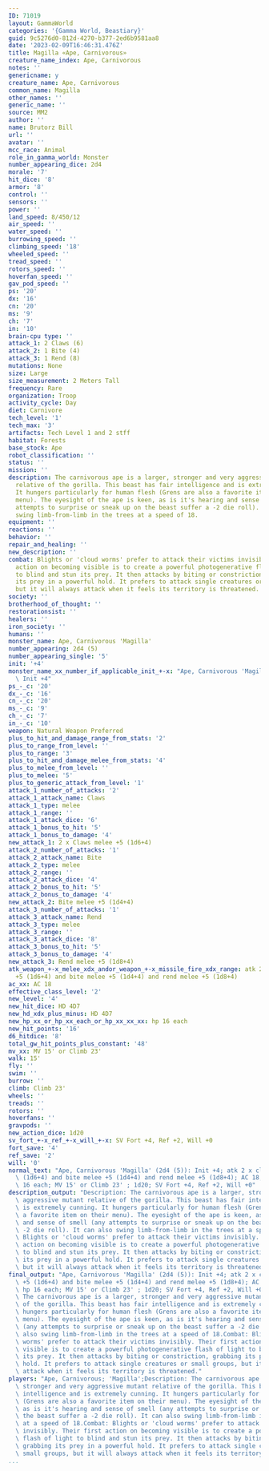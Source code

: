 ```yaml
---
ID: 71019
layout: GammaWorld
categories: '{Gamma World, Beastiary}'
guid: 9c5276d0-812d-4270-b377-2ed6b9581aa8
date: '2023-02-09T16:46:31.476Z'
title: Magilla «Ape, Carnivorous»
creature_name_index: Ape, Carnivorous
notes: ''
genericname: y
creature_name: Ape, Carnivorous
common_name: Magilla
other_names: ''
generic_name: ''
source: MM2
author: ''
name: Brutorz Bill
url: ''
avatar: ''
mcc_race: Animal
role_in_gamma_world: Monster
number_appearing_dice: 2d4
morale: '7'
hit_dice: '8'
armor: '8'
control: ''
sensors: ''
power: ''
land_speed: 8/450/12
air_speed: ''
water_speed: ''
burrowing_speed: ''
climbing_speed: '18'
wheeled_speed: ''
tread_speed: ''
rotors_speed: ''
hoverfan_speed: ''
gav_pod_speed: ''
ps: '20'
dx: '16'
cn: '20'
ms: '9'
ch: '7'
in: '10'
brain-cpu type: ''
attack_1: 2 Claws (6)
attack_2: 1 Bite (4)
attack_3: 1 Rend (8)
mutations: None
size: Large
size_measurement: 2 Meters Tall
frequency: Rare
organization: Troop
activity_cycle: Day
diet: Carnivore
tech_level: '1'
tech_max: '3'
artifacts: Tech Level 1 and 2 stff
habitat: Forests
base_stock: Ape
robot_classification: ''
status: ''
mission: ''
description: The carnivorous ape is a larger, stronger and very aggressive mutant
  relative of the gorilla. This beast has fair intelligence and is extremely cunning.
  It hungers particularly for human flesh (Grens are also a favorite item on their
  menu). The eyesight of the ape is keen, as is it's hearing and sense of smell (any
  attempts to surprise or sneak up on the beast suffer a -2 die roll). It can also
  swing limb-from-limb in the trees at a speed of 18.
equipment: ''
reactions: ''
behavior: ''
repair_and_healing: ''
new_description: ''
combat: Blights or 'cloud worms' prefer to attack their victims invisibly. Their first
  action on becoming visible is to create a powerful photogenerative flash of light
  to blind and stun its prey. It then attacks by biting or constriction, grabbing
  its prey in a powerful hold. It prefers to attack single creatures or small groups,
  but it will always attack when it feels its territory is threatened.
society: ''
brotherhood_of_thought: ''
restorationsist: ''
healers: ''
iron_society: ''
humans: ''
monster_name: Ape, Carnivorous 'Magilla'
number_appearing: 2d4 (5)
number_appearing_single: '5'
init: '+4'
monster_name_xx_number_if_applicable_init_+-x: "Ape, Carnivorous 'Magilla' (2d4 (5)):\
  \ Init +4"
ps_-_c: '20'
dx_-_c: '16'
cn_-_c: '20'
ms_-_c: '9'
ch_-_c: '7'
in_-_c: '10'
weapon: Natural Weapon Preferred
plus_to_hit_and_damage_range_from_stats: '2'
plus_to_range_from_level: ''
plus_to_range: '3'
plus_to_hit_and_damage_melee_from_stats: '4'
plus_to_melee_from_level: ''
plus_to_melee: '5'
plus_to_generic_attack_from_level: '1'
attack_1_number_of_attacks: '2'
attack_1_attack_name: Claws
attack_1_type: melee
attack_1_range: ''
attack_1_attack_dice: '6'
attack_1_bonus_to_hit: '5'
attack_1_bonus_to_damage: '4'
new_attack_1: 2 x Claws melee +5 (1d6+4)
attack_2_number_of_attacks: '1'
attack_2_attack_name: Bite
attack_2_type: melee
attack_2_range: ''
attack_2_attack_dice: '4'
attack_2_bonus_to_hit: '5'
attack_2_bonus_to_damage: '4'
new_attack_2: Bite melee +5 (1d4+4)
attack_3_number_of_attacks: '1'
attack_3_attack_name: Rend
attack_3_type: melee
attack_3_range: ''
attack_3_attack_dice: '8'
attack_3_bonus_to_hit: '5'
attack_3_bonus_to_damage: '4'
new_attack_3: Rend melee +5 (1d8+4)
atk_weapon_+-x_melee_xdx_andor_weapon_+-x_missile_fire_xdx_range: atk 2 x claws melee
  +5 (1d6+4) and bite melee +5 (1d4+4) and rend melee +5 (1d8+4)
ac_xx: AC 18
effective_class_level: '2'
new_level: '4'
new_hit_dice: HD 4D7
new_hd_xdx_plus_minus: HD 4D7
new_hp_xx_or_hp_xx_each_or_hp_xx_xx_xx: hp 16 each
new_hit_points: '16'
d6_hitdice: '8'
total_gw_hit_points_plus_constant: '48'
mv_xx: MV 15' or Climb 23'
walk: 15'
fly: ''
swim: ''
burrow: ''
climb: Climb 23'
wheels: ''
treads: ''
rotors: ''
hoverfans: ''
gravpods: ''
new_action_dice: 1d20
sv_fort_+-x_ref_+-x_will_+-x: SV Fort +4, Ref +2, Will +0
fort_save: '4'
ref_save: '2'
will: '0'
normal_text: "Ape, Carnivorous 'Magilla' (2d4 (5)): Init +4; atk 2 x claws melee +5\
  \ (1d6+4) and bite melee +5 (1d4+4) and rend melee +5 (1d8+4); AC 18; HD 4D7 hp\
  \ 16 each; MV 15' or Climb 23' ; 1d20; SV Fort +4, Ref +2, Will +0"
description_output: "Description: The carnivorous ape is a larger, stronger and very\
  \ aggressive mutant relative of the gorilla. This beast has fair intelligence and\
  \ is extremely cunning. It hungers particularly for human flesh (Grens are also\
  \ a favorite item on their menu). The eyesight of the ape is keen, as is it's hearing\
  \ and sense of smell (any attempts to surprise or sneak up on the beast suffer a\
  \ -2 die roll). It can also swing limb-from-limb in the trees at a speed of 18.Combat:\
  \ Blights or 'cloud worms' prefer to attack their victims invisibly. Their first\
  \ action on becoming visible is to create a powerful photogenerative flash of light\
  \ to blind and stun its prey. It then attacks by biting or constriction, grabbing\
  \ its prey in a powerful hold. It prefers to attack single creatures or small groups,\
  \ but it will always attack when it feels its territory is threatened."
final_output: "Ape, Carnivorous 'Magilla' (2d4 (5)): Init +4; atk 2 x claws melee\
  \ +5 (1d6+4) and bite melee +5 (1d4+4) and rend melee +5 (1d8+4); AC 18; HD 4D7\
  \ hp 16 each; MV 15' or Climb 23' ; 1d20; SV Fort +4, Ref +2, Will +0NoneDescription:\
  \ The carnivorous ape is a larger, stronger and very aggressive mutant relative\
  \ of the gorilla. This beast has fair intelligence and is extremely cunning. It\
  \ hungers particularly for human flesh (Grens are also a favorite item on their\
  \ menu). The eyesight of the ape is keen, as is it's hearing and sense of smell\
  \ (any attempts to surprise or sneak up on the beast suffer a -2 die roll). It can\
  \ also swing limb-from-limb in the trees at a speed of 18.Combat: Blights or 'cloud\
  \ worms' prefer to attack their victims invisibly. Their first action on becoming\
  \ visible is to create a powerful photogenerative flash of light to blind and stun\
  \ its prey. It then attacks by biting or constriction, grabbing its prey in a powerful\
  \ hold. It prefers to attack single creatures or small groups, but it will always\
  \ attack when it feels its territory is threatened."
players: "Ape, Carnivorous; 'Magilla';Description: The carnivorous ape is a larger,\
  \ stronger and very aggressive mutant relative of the gorilla. This beast has fair\
  \ intelligence and is extremely cunning. It hungers particularly for human flesh\
  \ (Grens are also a favorite item on their menu). The eyesight of the ape is keen,\
  \ as is it's hearing and sense of smell (any attempts to surprise or sneak up on\
  \ the beast suffer a -2 die roll). It can also swing limb-from-limb in the trees\
  \ at a speed of 18.Combat: Blights or 'cloud worms' prefer to attack their victims\
  \ invisibly. Their first action on becoming visible is to create a powerful photogenerative\
  \ flash of light to blind and stun its prey. It then attacks by biting or constriction,\
  \ grabbing its prey in a powerful hold. It prefers to attack single creatures or\
  \ small groups, but it will always attack when it feels its territory is threatened.|"
...
```

